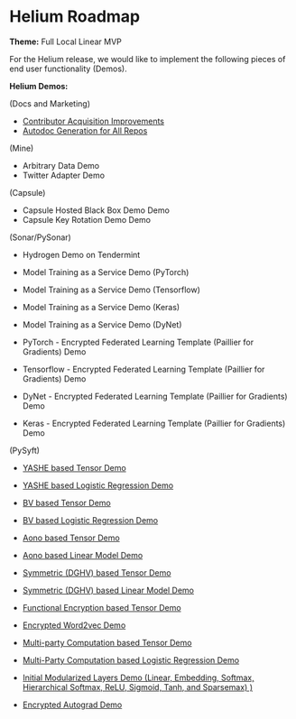 # Helium Roadmap

**Theme:** Full Local Linear MVP

For the Helium release, we would like to implement the following pieces of end user functionality (Demos).

**Helium Demos:**

(Docs and Marketing)
* [Contributor Acquisition Improvements ](https://github.com/OpenMined/Docs/roadmaps/helium/docs_contributor_quickstart_improvements.md)
* [Autodoc Generation for All Repos](https://github.com/OpenMined/Docs/issues/55)

(Mine)
* Arbitrary Data Demo
* Twitter Adapter Demo

(Capsule)
* Capsule Hosted Black Box Demo Demo
* Capsule Key Rotation Demo Demo

(Sonar/PySonar)
* Hydrogen Demo on Tendermint

* Model Training as a Service Demo (PyTorch)

* Model Training as a Service Demo (Tensorflow)

* Model Training as a Service Demo (Keras)

* Model Training as a Service Demo (DyNet)

* PyTorch - Encrypted Federated Learning Template (Paillier for Gradients) Demo

* Tensorflow - Encrypted Federated Learning Template (Paillier for Gradients) Demo

* DyNet - Encrypted Federated Learning Template (Paillier for Gradients) Demo

* Keras - Encrypted Federated Learning Template (Paillier for Gradients) Demo


(PySyft)
* [YASHE based Tensor Demo](https://github.com/OpenMined/Docs/roadmaps/helium/YASHE_logistic_demo.md)
* [YASHE based Logistic Regression Demo](https://github.com/OpenMined/Docs/roadmaps/helium/YASHE_logistic_demo.md)

* [BV based Tensor Demo](https://github.com/OpenMined/Docs/roadmaps/helium/YASHE_logistic_demo.md)
* [BV based Logistic Regression Demo](https://github.com/OpenMined/Docs/roadmaps/helium/YASHE_logistic_demo.md)

* [Aono based Tensor Demo](https://github.com/OpenMined/Docs/roadmaps/helium/YASHE_logistic_demo.md)
* [Aono based Linear Model Demo](https://github.com/OpenMined/Docs/roadmaps/helium/YASHE_logistic_demo.md)

* [Symmetric (DGHV) based Tensor Demo](https://github.com/OpenMined/Docs/roadmaps/helium/YASHE_logistic_demo.md)
* [Symmetric (DGHV) based Linear Model Demo](https://github.com/OpenMined/Docs/roadmaps/helium/YASHE_logistic_demo.md)

* [Functional Encryption based Tensor Demo](https://github.com/OpenMined/Docs/roadmaps/helium/YASHE_logistic_demo.md)
* [Encrypted Word2vec Demo](https://github.com/OpenMined/Docs/roadmaps/helium/YASHE_logistic_demo.md)

* [Multi-party Computation based Tensor Demo](https://github.com/OpenMined/Docs/roadmaps/helium/YASHE_logistic_demo.md)
* [Multi-Party Computation based Logistic Regression Demo](https://github.com/OpenMined/Docs/roadmaps/helium/YASHE_logistic_demo.md)

* [Initial Modularized Layers Demo (Linear, Embedding, Softmax, Hierarchical Softmax, ReLU, Sigmoid, Tanh, and Sparsemax) )](https://github.com/OpenMined/Docs/roadmaps/helium/YASHE_logistic_demo.md)
* [Encrypted Autograd Demo](https://github.com/OpenMined/Docs/roadmaps/helium/YASHE_logistic_demo.md)
